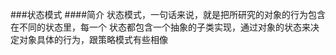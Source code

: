 ###状态模式
####简介
    状态模式，一句话来说，就是把所研究的对象的行为包含在不同的状态里，每一个
    状态都包含一个抽象的子类实现，通过对象的状态来决定对象具体的行为，跟策略模式有些相像
    